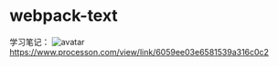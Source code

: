 # webpack-text

学习笔记：
![avatar](http://assets.processon.com/chart_image/5f2385d1f346fb5cdcafb0ae.png)
https://www.processon.com/view/link/6059ee03e6581539a316c0c2

